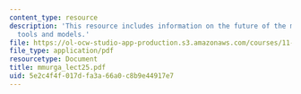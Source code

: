 ```yaml
---
content_type: resource
description: 'This resource includes information on the future of the metropolis:
  tools and models.'
file: https://ol-ocw-studio-app-production.s3.amazonaws.com/courses/11-953-comparative-land-use-and-transportation-planning-spring-2006/5e2c4f4f017dfa3a66a0c8b9e44917e7_mmurga_lect25.pdf
file_type: application/pdf
resourcetype: Document
title: mmurga_lect25.pdf
uid: 5e2c4f4f-017d-fa3a-66a0-c8b9e44917e7
---
```

